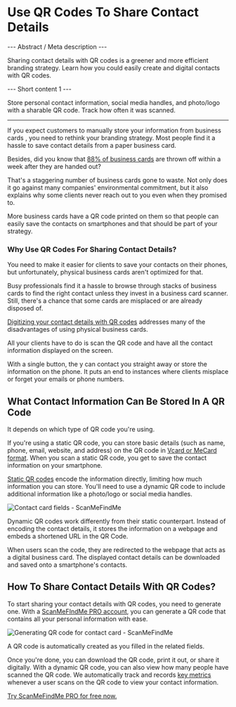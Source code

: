 <h1>Use QR Codes To Share Contact Details</h1>

--- Abstract / Meta description ---

Sharing contact details with QR codes is a greener and more efficient branding strategy. Learn how you could easily create and digital contacts with QR codes.

--- Short content 1 ---

Store personal contact information, social media handles, and photo/logo with a sharable QR code. Track how often it was scanned.

----------

<p>If you expect customers to manually store your information from   business cards  , you need to rethink your branding strategy. Most people find it a hassle to save contact details from a paper business card. </p>

<p>Besides, did you know that
    <a href="https://blog.adobe.com/en/publish/2016/10/26/4-business-card-statistics-that-will-make-you-rethink-your-strategy.html#gs.5xe9i0" class="externallink" target="_blank">88% of business cards</a>
    are thrown off within a week after they are handed out?</p>

<p>That's a staggering number of business cards gone to waste. Not only does it go against many companies' environmental commitment, but it also explains why some clients never reach out to you even when they promised to. </p>

<p>More business cards have a QR code printed on them so that people can easily save the contacts on smartphones and that should be part of your strategy. </p>
<h3> Why Use QR Codes For Sharing Contact Details? </h3>
<p>You need to make it easier for clients to save your contacts on their phones, but unfortunately, physical business cards aren't optimized for that.  </p>

<p>Busy professionals find it a hassle to browse through stacks of business cards to find the right contact unless they invest in a business card scanner. Still, there's a chance that some cards are misplaced or are already disposed of. </p>

<p><a href="#static:contact">Digitizing your contact details with QR codes</a>   addresses many of the disadvantages of using physical business cards.</p>

<p>All your clients have to do is scan the QR code and have all the contact information displayed on the screen.  </p>

<p>With a single button,   the  y can contact you straight away or store the information on the phone. It puts an end to instances where clients misplace or forget your emails or phone numbers. </p>
<h2> What Contact Information Can Be Stored In A QR Code </h2>
<p>It depends on which type of QR code you're using.</p>

<p>If you're using a static QR code, you can store basic details (such as name, phone, email, website, and address) on the QR code in
    <a href="#article:about_contactformats">Vcard or MeCard format</a>.
    When you scan a static QR code, you get to save the contact information on your smartphone. </p>

<p><a href="#article:about_static">Static QR codes</a> encode the information directly, limiting how much information you can store. You'll need to use a dynamic QR code to include additional information like a photo/logo or social media handles.  </p>
<p class="imageholder"><img src="https://media.scanmefindme.com/blog/about_dynamic_contact/files/img 1 - contact fields.png" alt="Contact card fields - ScanMeFindMe"></p>


<p>Dynamic QR codes work differently from their static counterpart. Instead of encoding the contact details, it stores the information on a webpage and embeds a shortened URL in the QR Code.  </p>

<p>When users scan the code, they are redirected to the webpage that acts as a digital business card. The displayed contact details can be downloaded and saved onto a smartphone's contacts. </p>
<h2> How To Share Contact Details With QR Codes? </h2>
<p>To start sharing your contact details with QR codes, you need to generate one. With a   
    <a href="#pro">ScanMeFIndMe PRO account</a>, you can generate a QR code that contains all your personal information with ease.</p>

<p class="imageholder"><img src="https://media.scanmefindme.com/blog/about_dynamic_contact/files/img 2 - floyd miles - qr.png" alt="Generating QR code for contact card - ScanMeFindMe"></p>

<p>A QR code is automatically created as you filled in the related fields.</p>

<p>Once you're done, you can download the QR code, print it out, or share it digitally. With a dynamic QR code, you can also view how many people have scanned the QR code. We automatically track and records   
    <a href="#article:about_statistics">key metrics</a>   whenever a user scans on the QR code to view your contact information.</p>

<p><a href="#pro">Try ScanMeFindMe PRO for free now.</a></p>
